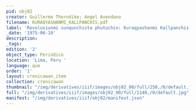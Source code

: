 ```yaml
---
pid: obj02
creator: Guillermo Thorndike; Angel Avendano
filename: KURAQYASHANMI_KALLPANCHIS.pdf
label: 'Revolusiunmi sunqunchista phutuchin: Kuraqyashanmi Kallpanchis'
_date: '1975-06-10'
description:
_tags:
edition: '2'
object_type: Periódico
location: 'Lima, Peru '
language: que
order: '1'
layout: cronicawan_item
collection: cronicawan
thumbnail: "/img/derivatives/iiif/images/obj02_00/full/250,/0/default.jpg"
full: "/img/derivatives/iiif/images/obj02_00/full/1140,/0/default.jpg"
manifest: "/img/derivatives/iiif/obj02/manifest.json"
---
```

